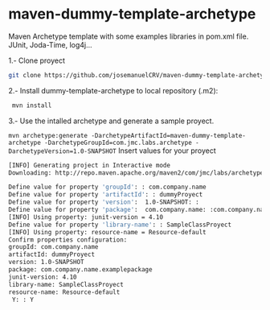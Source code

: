 # maven-dummy-template-archetype
Maven Archetype template with some examples libraries in pom.xml file. JUnit, Joda-Time, log4j...


1.- Clone proyect
```sh
git clone https://github.com/josemanuelCRV/maven-dummy-template-archetype.git
```

2.- Install dummy-template-archetype to local repository (.m2):
```sh
 mvn install
```

3.- Use the intalled archetype and generate a sample proyect.


``mvn archetype:generate -DarchetypeArtifactId=maven-dummy-template-archetype -DarchetypeGroupId=com.jmc.labs.archetype -DarchetypeVersion=1.0-SNAPSHOT``
Insert values for your proyect
```sh
[INFO] Generating project in Interactive mode
Downloading: http://repo.maven.apache.org/maven2/com/jmc/labs/archetype/maven-dummy-template-archetype/1.0-SNAPSHOT/maven-metadata.xml

Define value for property 'groupId': : com.company.name
Define value for property 'artifactId': : dummyProyect
Define value for property 'version':  1.0-SNAPSHOT: :
Define value for property 'package':  com.company.name: :com.company.name.examplepackage
[INFO] Using property: junit-version = 4.10
Define value for property 'library-name': : SampleClassProyect
[INFO] Using property: resource-name = Resource-default
Confirm properties configuration:
groupId: com.company.name
artifactId: dummyProyect
version: 1.0-SNAPSHOT
package: com.company.name.examplepackage
junit-version: 4.10
library-name: SampleClassProyect
resource-name: Resource-default
 Y: : Y
```

 
 
 
